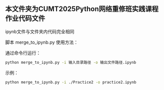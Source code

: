 ## 本文件夹为CUMT2025Python网络重修班实践课程作业代码文件

ipynb文件与文件夹内代码完全相同

脚本 merge_to_ipynb.py 使用方法：

通过命令行运行：

```bash
python merge_to_ipynb.py -i 输入目录路径 -o 输出文件路径.ipynb
```

示例：

```bash
python merge_to_ipynb.py -i ./Practice2 -o practice2.ipynb
```